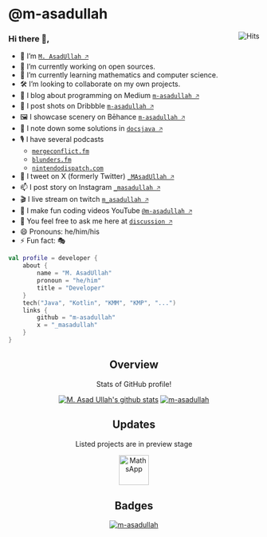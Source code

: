 <!--
**m-asadullah/m-asadullah** is a ✨ _special_ ✨ repository because its `README.md` (this file) appears on your GitHub profile.
Here are some ideas to get you started:
-->

# @m-asadullah

<a href="https://bit.ly/3H5j5M3"><img alt="Hits" src="https://hits.sh/github.com/m-asadullah.svg?view=today-total&logo=github" align="right"/></a>

### Hi there 👋,

- 🤠 I’m [`M. AsadUllah 🡥`](https://www.google.com/search?q=github+m-asadullah)
- 🔭 I’m currently working on open sources.
- 🌱 I’m currently learning mathematics and computer science.
- 🛠️ I’m looking to collaborate on my own projects.
- 📑 I blog about programming on Medium [`m-asadullah 🡥`](https://medium.com/@m-asadullah)
- 🏀 I post shots on Dribbble [`m-asadullah 🡥`](https://dribbble.com/m-asadullah)
- 🖼️ I showcase scenery on Bēhance [`m-asadullah 🡥`](https://behance.net/m-asadullah)
- 📝 I note down some solutions in [`docsjava 🡥`](https://bit.ly/docsjava-github)
- 🎙 I have several
  podcasts
    - [`mergeconflict.fm`](https://mergeconflict.fm)
    - [`blunders.fm`](https://blunders.fm)
    - [`nintendodispatch.com`](https://nintendodispatch.com)
- 🦜 I tweet on X (formerly Twitter) [`_MAsadUllah 🡥`](https://twitter.com/_MAsadUllah)
- 📫 I post story on Instagram [`_masadullah 🡥`](http://instagram/_masadullah/)
- 🎬 I live stream on twitch [`m_asadullah 🡥`](https://twitch.tv/m_asadullah/)
- 🎥 I make fun coding videos YouTube [`@m-asadullah 🡥`](https://youtube.com/@m-asadullah)
- 💬 You feel free to ask me here at [`discussion 🡥`](https://github.com/m-asadullah/m-asadullah/discussions/1)
- 😄 Pronouns: he/him/his
- ⚡ Fun fact: 🎭

```Kotlin
val profile = developer {
    about {
        name = "M. AsadUllah"
        pronoun = "he/him"
        title = "Developer"
    }
    tech("Java", "Kotlin", "KMM", "KMP", "...")
    links {
        github = "m-asadullah"
        x = "_masadullah"
    }
}
```

<p style="text-align:center">
<h2 style="text-align:center">Overview</h2>
<p style="text-align:center">Stats of GitHub profile!</p>
<p style="text-align:center">
    <a href="https://github.com/m-asadullah">
        <img style="text-align:center" src="https://github-readme-stats.anuraghazra1.vercel.app/api?username=m-asadullah&show_icons=true&include_all_commits=true&count_private=true" alt="M. Asad Ullah's github stats"></a>
    <a href="https://github.com/m-asadullah/m-asadullah">
        <img style="text-align:center" src="https://github-readme-stats.vercel.app/api/top-langs/?username=m-asadullah&layout=compact" alt="m-asadullah"/></a>
</p>

<p style="text-align:center">
<h2 style="text-align:center">Updates</h2>
<p style="text-align:center">Listed projects are in preview stage</p>
<p style="text-align:center">
<a href="https://github.com/mathsapp/maths-android">
    <img alt="MathsApp"
        height="60"
         style="text-align:center"
        src="https://i.imgur.com/K0FWTYE.png"/>
</a>
    </p>

<p style="text-align:center">
<h2 style="text-align:center">Badges</h2>
<p style="text-align:center">
 <a href="https://twitter.com/_masadullah">
        <img style="text-align:center" src="https://img.shields.io/twitter/follow/_masadullah?color=black&label=M.%20AsadUllah%20%40cubixos&logo=Twitter&style=social" alt="m-asadullah"/></a>
</p>
